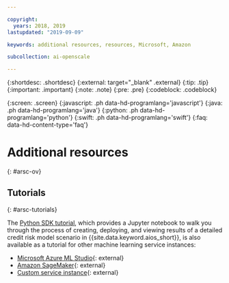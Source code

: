```yaml
---

copyright:
  years: 2018, 2019
lastupdated: "2019-09-09"

keywords: additional resources, resources, Microsoft, Amazon

subcollection: ai-openscale

---
```


{:shortdesc: .shortdesc}
{:external: target="_blank" .external}
{:tip: .tip}
{:important: .important}
{:note: .note}
{:pre: .pre}
{:codeblock: .codeblock}

{:screen: .screen}
{:javascript: .ph data-hd-programlang='javascript'}
{:java: .ph data-hd-programlang='java'}
{:python: .ph data-hd-programlang='python'}
{:swift: .ph data-hd-programlang='swift'}
{:faq: data-hd-content-type='faq'}

# Additional resources
{: #arsc-ov}

## Tutorials
{: #arsc-tutorials}

The [Python SDK tutorial](/docs/services/ai-openscale?topic=ai-openscale-crt-ov), which provides a Jupyter notebook to walk you through the process of creating, deploying, and viewing results of a detailed credit risk model scenario in {{site.data.keyword.aios_short}}, is also available as a tutorial for other machine learning service instances:

- [Microsoft Azure ML Studio](https://github.com/pmservice/ai-openscale-tutorials/blob/master/notebooks/AI%20OpenScale%20and%20Azure%20ML%20Studio%20Engine.ipynb){: external}
- [Amazon SageMaker](https://github.com/pmservice/ai-openscale-tutorials/blob/master/notebooks/AI%20OpenScale%20and%20SageMaker%20ML%20Engine.ipynb){: external}
- [Custom service instance](https://github.com/pmservice/ai-openscale-tutorials/blob/master/notebooks/AI%20OpenScale%20and%20Custom%20ML%20Engine.ipynb){: external}
